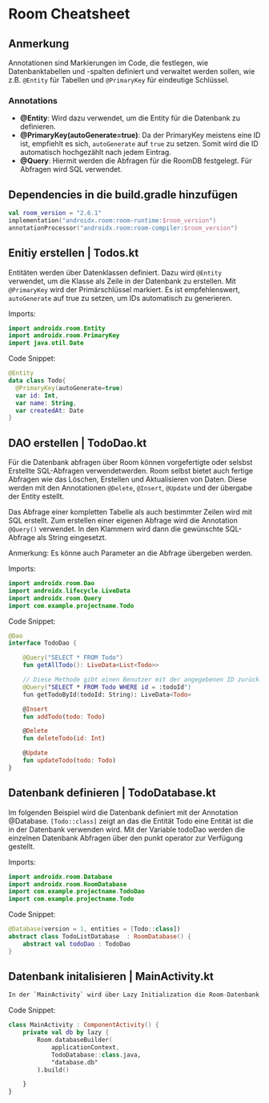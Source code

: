 # Room Cheatsheet

## Anmerkung
Annotationen sind Markierungen im Code, die festlegen, wie Datenbanktabellen und -spalten definiert und verwaltet werden sollen, wie z.B. `@Entity` für Tabellen und `@PrimaryKey` für eindeutige Schlüssel.

### Annotations
- **@Entity**: Wird dazu verwendet, um die Entity für die Datenbank zu definieren.
- **@PrimaryKey(autoGenerate=true)**: Da der PrimaryKey meistens eine ID ist, empfiehlt es sich, `autoGenerate` auf `true` zu setzen. Somit wird die ID automatisch hochgezählt nach jedem Eintrag.
- **@Query**: Hiermit werden die Abfragen für die RoomDB festgelegt. Für Abfragen wird SQL verwendet.

## Dependencies in die build.gradle hinzufügen
```kotlin
val room_version = "2.6.1"
implementation("androidx.room:room-runtime:$room_version")
annotationProcessor("androidx.room:room-compiler:$room_version")
```

## Enitiy erstellen | Todos.kt

Entitäten werden über Datenklassen definiert. Dazu wird `@Entity` verwendet, um die Klasse als Zeile in der Datenbank zu erstellen. Mit `@PrimaryKey` wird der Primärschlüssel markiert. Es ist empfehlenswert, `autoGenerate` auf true zu setzen, um IDs automatisch zu generieren.


Imports:

```kotlin
import androidx.room.Entity
import androidx.room.PrimaryKey
import java.util.Date
````

Code Snippet:
```kotlin
@Entity
data class Todo{
  @PrimaryKey(autoGenerate=true)
  var id: Int,
  var name: String,
  var createdAt: Date
}
```

## DAO erstellen | TodoDao.kt

Für die Datenbank abfragen über Room können vorgefertigte oder selsbst Erstellte SQL-Abfragen verwendetwerden. 
Room selbst bietet auch fertige Abfragen wie das Löschen, Erstellen und Aktualisieren von Daten.
Diese werden mit den Annotationen `@Delete`, `@Insert`, `@Update` und der übergabe der Entity estellt.

Das Abfrage einer kompletten Tabelle als auch bestimmter Zeilen wird mit SQL erstellt. 
Zum erstellen einer eigenen Abfrage wird die Annotation `@Query()` verwendet. In den Klammern wird dann die gewünschte SQL-Abfrage als String eingesetzt.

Anmerkung: Es könne auch Parameter an die Abfrage übergeben werden.

Imports:
```kotlin
import androidx.room.Dao
import androidx.lifecycle.LiveData
import androidx.room.Query
import com.example.projectname.Todo
```

Code Snippet:
```kotlin
@Dao
interface TodoDao {

    @Query("SELECT * FROM Todo")
    fun getAllTodo(): LiveData<List<Todo>>

    // Diese Methode gibt einen Benutzer mit der angegebenen ID zurück.
    @Query("SELECT * FROM Todo WHERE id = :todoId")
    fun getTodoById(todoId: String): LiveData<Todo>

    @Insert
    fun addTodo(todo: Todo)

    @Delete
    fun deleteTodo(id: Int)

    @Update
    fun updateTodo(todo: Todo)
}
```

## Datenbank definieren | TodoDatabase.kt


Im folgenden Beispiel wird die Datenbank definiert mit der Annotation @Database.
`[Todo::class]` zeigt an das die Entität Todo eine Entität ist die in der Datenbank verwenden wird.
Mit der Variable todoDao werden die einzelnen Datenbank Abfragen über den punkt operator zur Verfügung gestellt.


Imports:

```kotlin
import androidx.room.Database
import androidx.room.RoomDatabase
import com.example.projectname.TodoDao
import com.example.projectname.Todo
````

Code Snippet:
```kotlin
@Database(version = 1, entities = [Todo::class])
abstract class TodoListDatabase  : RoomDatabase() {
    abstract val todoDao : TodoDao
}

```

## Datenbank initalisieren | MainActivity.kt


```kotlin
In der `MainActivity` wird über Lazy Initialization die Room-Datenbank `db` erstellt. Dies geschieht mit `Room.databaseBuilder`, wobei der `applicationContext`, die `TodoDatabase`-Klasse und der Name der Datenbank angegeben werden. Damit wird sichergestellt, dass die Datenbank erstellt wird, wenn sie benötigt wird, was effizientere Ressourcennutzung ermöglicht.
```

Code Snippet:
```kotlin
class MainActivity : ComponentActivity() {
    private val db by lazy {
        Room.databaseBuilder(
            applicationContext,
            TodoDatabase::class.java,
            "database.db"
        ).build()

    }
}
```

